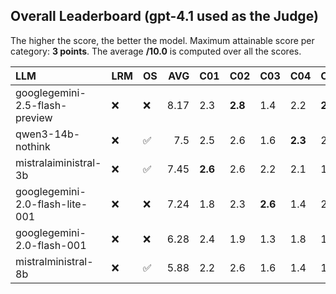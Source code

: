 ## Overall Leaderboard (gpt-4.1 used as the Judge)

The higher the score, the better the model.
Maximum attainable score per category: **3 points**.
The average **/10.0** is computed over all the scores.

| LLM                             | LRM   | OS                 |   AVG | C01     | C02     | C03     | C04     | C05     | C06     | C07     | C08     | C09     | C10     | C11     | C12     | C13     |
|:--------------------------------|:------|:-------------------|------:|:--------|:--------|:--------|:--------|:--------|:--------|:--------|:--------|:--------|:--------|:--------|:--------|:--------|
| googlegemini-2.5-flash-preview  | :x:   | :x:                |  8.17 | 2.3     | **2.8** | 1.4     | 2.2     | **2.2** | **2.9** | **2.8** | **2.5** | **3.0** | 1.8     | 2.5     | 2.6     | **2.9** |
| qwen3-14b-nothink               | :x:   | :white_check_mark: |  7.5  | 2.5     | 2.6     | 1.6     | **2.3** | 2.2     | 1.8     | 2.5     | 2.2     | 2.5     | 2.0     | 2.2     | 2.2     | 2.5     |
| mistralaiministral-3b           | :x:   | :white_check_mark: |  7.45 | **2.6** | 2.6     | 2.2     | 2.1     | 1.5     | 2.4     | 2.8     | 2.1     | 1.1     | 1.9     | 2.6     | **2.7** | 2.4     |
| googlegemini-2.0-flash-lite-001 | :x:   | :x:                |  7.24 | 1.8     | 2.3     | **2.6** | 1.4     | 2.2     | 2.5     | 2.5     | 1.8     | 2.5     | **2.1** | 2.1     | 1.8     | 2.5     |
| googlegemini-2.0-flash-001      | :x:   | :x:                |  6.28 | 2.4     | 1.9     | 1.3     | 1.8     | 1.0     | 2.9     | 1.7     | 1.1     | 3.0     | 1.3     | 2.3     | 2.1     | 1.9     |
| mistralministral-8b             | :x:   | :white_check_mark: |  5.88 | 2.2     | 2.6     | 1.6     | 1.4     | 1.7     | 1.9     | 1.4     | 1.1     | 0.6     | 1.4     | **2.6** | 1.9     | 2.5     |